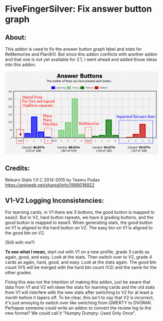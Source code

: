 # FiveFingerSilver: Fix answer button graph

## About:
This addon is used to fix the answer button graph label and stats for ReMemorize and Plan9/0. But since this addon conflicts with another addon and that one is not yet available for 2.1, I went ahead and added those ideas into this addon.

<img src="https://github.com/lovac42/FiveFingerSilver/blob/master/screenshots/graphs.png?raw=true">

## Credits:
Relearn Stats 1.0 C 2014-2015 by Teemu Pudas https://ankiweb.net/shared/info/1999018922



## V1-V2 Logging Inconsistencies:
For learning cards, in V1 there are 3 buttons, the good button is mapped to ease2. But in V2, hard button repeats, we have 4 grading buttons, and the good button is mapped to ease3. When generating stats, the good button on V1 is aligned to the hard button on V2. The easy btn on V1 is aligned to the good btn on V2.

(Still with me?)

<b>To see what I mean,</b> start out with V1 on a new profile, grade 3 cards as again, good, and easy. Look at the stats. Then switch over to V2, grade 4 cards as again, hard, good, and easy. Look at the stats again. The good btn count (V1) will be merged with the hard btn count (V2) and the same for the other grades.

Fixing this was not the intention of making this addon, just be aware that data from V1 and V2 will skew the stats for learning cards and the old stats from V1 will interfere with the new stats after switching to V2 for at least a month before it tapers off. To be clear, this isn't to say that V2 is incorrect, it's just annoying to switch over like switching from QWERTY to DVORAK. Perhapse someone could write an addon to convert the review log to the new format? We could call it "Humpty Dumpty: Used Only Once".

